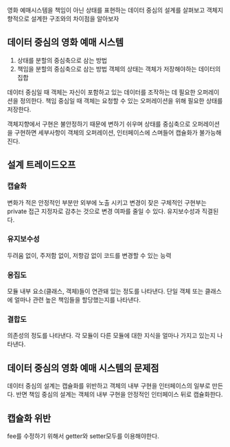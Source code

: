 
영화 예매시스템을 책임이 아닌 상태를 표현하는 데이터 중심의 설계를 살펴보고 객체지향적으로 설계한 구조와의 차이점을 알아보자

## 데이터 중심의 영화 예매 시스템

1. 상태를 분할의 중심축으로 삼는 방법
2. 책임을 분할의 중심축으로 삼는 방법
객체의 상태는 객체가 저장해야하는 데이터의 집합

데이터 중심일 때 객체는 자신이 포함하고 있는 데이터를 조작하는 데 필요한 오퍼레이션을 정의한다.
책임 중심일 때 객체는 요청할 수 있는 오퍼레이션을 위해 필요한 상태를 저장한다.

객체지향에서 구현은 불안정하기 때문에 변하기 쉬우며 상태를 중심축으로 오퍼레이션을 구현하면 세부사항이 객체의 오퍼레이션, 인터페이스에 스며들어 캡슐화가 불가능해진다.

## 설계 트레이드오프

### 캡슐화
변화가 적은 안정적인 부분만 외부에 노출 시키고 변경이 잦은 구체적인 구현부는 private 접근 지정자로 감추는 것으로 변경 여파를 줄일 수 있다. 유지보수성과 직결된다.


### 유지보수성
두려움 없이, 주저함 없이, 저항감 없이 코드를 변경할 수 있는 능력

### 응집도
모듈 내부 요소(클래스, 객체)들이 연관돼 있는 정도를 나타낸다. 단일 객체 또는 클래스에 얼마나 관련 높은 책임들을 할당했는지를 나타낸다.

### 결합도
의존성의 정도를 나타낸다. 각 모듈이 다른 모듈에 대한 지식을 얼마나 가지고 있는지 나타낸다.

## 데이터 중심의 영화 예매 시스템의 문제점
데이터 중심의 설계는 캡슐화를 위반하고 객체의 내부 구현을 인터페이스의 일부로 만든다. 반면 책임 중심의 설계는 객체의 내부 구현을 안정적인 인터페이스 뒤로 캡슐화한다.

## 캡슐화 위반
fee를 수정하기 위해서 getter와 setter모두를 이용해야한다.
